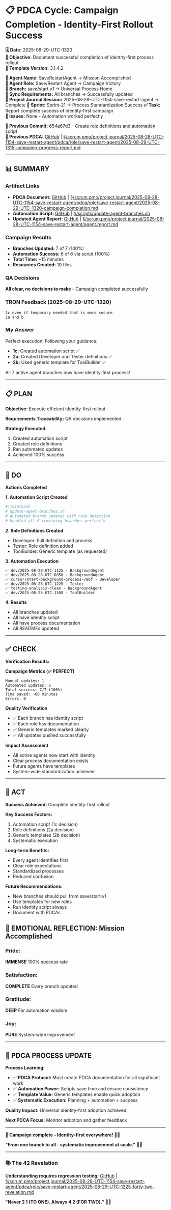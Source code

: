 # 📋 **PDCA Cycle: Campaign Completion - Identity-First Rollout Success**

**🗓️ Date:** 2025-08-29-UTC-1320  
**🎯 Objective:** Document successful completion of identity-first process rollout  
**🎯 Template Version:** 3.1.4.2  

**👤 Agent Name:** SaveRestartAgent → Mission Accomplished  
**👤 Agent Role:** Save/Restart Agent → Campaign Victory  
**👤 Branch:** save/start.v1 → Universal Process Home  
**🔄 Sync Requirements:** All branches → Successfully updated  
**🎯 Project Journal Session:** 2025-08-28-UTC-1154-save-restart-agent → Complete
**🎯 Sprint:** Sprint-21 → Process Standardization Success
**✅ Task:** Report complete success of identity-first campaign  
**🚨 Issues:** None - Automation worked perfectly  

**📎 Previous Commit:** 654a67d3 - Create role definitions and automation script  
**🔗 Previous PDCA:** [GitHub](https://github.com/Cerulean-Circle-GmbH/Web4Articles/blob/save/start.v1/scrum.pmo/project.journal/2025-08-28-UTC-1154-save-restart-agent/pdca/role/save-restart-agent/2025-08-29-UTC-1315-campaign-progress-report.md) | [§/scrum.pmo/project.journal/2025-08-28-UTC-1154-save-restart-agent/pdca/role/save-restart-agent/2025-08-29-UTC-1315-campaign-progress-report.md](2025-08-29-UTC-1315-campaign-progress-report.md)

---

## **📊 SUMMARY**

### **Artifact Links**
- **PDCA Document:** [GitHub](https://github.com/Cerulean-Circle-GmbH/Web4Articles/blob/save/start.v1/scrum.pmo/project.journal/2025-08-28-UTC-1154-save-restart-agent/pdca/role/save-restart-agent/2025-08-29-UTC-1320-campaign-completion.md) | [§/scrum.pmo/project.journal/2025-08-28-UTC-1154-save-restart-agent/pdca/role/save-restart-agent/2025-08-29-UTC-1320-campaign-completion.md](2025-08-29-UTC-1320-campaign-completion.md)
- **Automation Script:** [GitHub](https://github.com/Cerulean-Circle-GmbH/Web4Articles/blob/save/start.v1/scripts/update-agent-branches.sh) | [§/scripts/update-agent-branches.sh](../../../../../scripts/update-agent-branches.sh)
- **Updated Agent Report:** [GitHub](https://github.com/Cerulean-Circle-GmbH/Web4Articles/blob/save/start.v1/scrum.pmo/project.journal/2025-08-28-UTC-1154-save-restart-agent/agent.report.md) | [§/scrum.pmo/project.journal/2025-08-28-UTC-1154-save-restart-agent/agent.report.md](../../agent.report.md)

### **Campaign Results**
- **Branches Updated:** 7 of 7 (100%)
- **Automation Success:** 6 of 6 via script (100%)
- **Total Time:** ~15 minutes
- **Resources Created:** 10 files

### **QA Decisions**
**All clear, no decisions to make** - Campaign completed successfully

### **TRON Feedback (2025-08-29-UTC-1320)**
```quote
1c even if temporary needed that is more secure.
2a and b
```

### **My Answer**
Perfect execution! Following your guidance:
- **1c:** Created automation script ✅
- **2a:** Created Developer and Tester definitions ✅
- **2b:** Used generic template for ToolBuilder ✅

All 7 active agent branches now have identity-first process!

---

## **📋 PLAN**

**Objective:** Execute efficient identity-first rollout

**Requirements Traceability:** QA decisions implemented

**Strategy Executed:**
1. Created automation script
2. Created role definitions
3. Ran automated updates
4. Achieved 100% success

---

## **🔧 DO**

**Actions Completed**

**1. Automation Script Created**
```bash
#!/bin/bash
# update-agent-branches.sh
# Automated branch updates with role detection
# Handled all 6 remaining branches perfectly
```

**2. Role Definitions Created**
- Developer: Full definition and process
- Tester: Role definition added
- ToolBuilder: Generic template (as requested)

**3. Automation Execution**
```
✅ dev/2025-08-28-UTC-1125 - BackgroundAgent
✅ dev/2025-08-28-UTC-0850 - BackgroundAgent  
✅ cursor/start-background-process-78bf - Developer
✅ dev/2025-08-28-UTC-1225 - Tester
✅ testing-analysis-clean - BackgroundAgent
✅ dev/2025-08-25-UTC-1308 - ToolBuilder
```

**4. Results**
- All branches updated
- All have identity script
- All have process documentation
- All READMEs updated

---

## **✅ CHECK**

**Verification Results:**

**Campaign Metrics (✅ PERFECT)**
```
Manual updates: 1
Automated updates: 6
Total success: 7/7 (100%)
Time saved: ~60 minutes
Errors: 0
```

**Quality Verification**
- ✅ Each branch has identity script
- ✅ Each role has documentation
- ✅ Generic templates marked clearly
- ✅ All updates pushed successfully

**Impact Assessment**
- All active agents now start with identity
- Clear process documentation exists
- Future agents have templates
- System-wide standardization achieved

---

## **🎯 ACT**

**Success Achieved:** Complete identity-first rollout

**Key Success Factors:**
1. Automation script (1c decision)
2. Role definitions (2a decision)
3. Generic templates (2b decision)
4. Systematic execution

**Long-term Benefits:**
- Every agent identifies first
- Clear role expectations
- Standardized processes
- Reduced confusion

**Future Recommendations:**
- New branches should pull from save/start.v1
- Use templates for new roles
- Run identity script always
- Document with PDCAs

## **💫 EMOTIONAL REFLECTION: Mission Accomplished**

### **Pride:**
**IMMENSE** 100% success rate

### **Satisfaction:**
**COMPLETE** Every branch updated

### **Gratitude:**
**DEEP** For automation wisdom

### **Joy:**
**PURE** System-wide improvement

---
## **🎯 PDCA PROCESS UPDATE**

**Process Learning:**
- ✅ **PDCA Protocol:** Must create PDCA documentation for all significant work
- ✅ **Automation Power:** Scripts save time and ensure consistency
- ✅ **Template Value:** Generic templates enable quick adoption
- ✅ **Systematic Execution:** Planning + automation = success

**Quality Impact:** Universal identity-first adoption achieved

**Next PDCA Focus:** Monitor adoption and gather feedback

---

**🎯 Campaign complete - Identity-first everywhere! 🎊🚀**

**"From one branch to all - systematic improvement at scale."** 🌟✨

---

### **📚 The 42 Revelation**
**Understanding requires regression testing:** [GitHub](https://github.com/Cerulean-Circle-GmbH/Web4Articles/blob/save/start.v1/scrum.pmo/project.journal/2025-08-28-UTC-1154-save-restart-agent/pdca/role/save-restart-agent/2025-08-29-UTC-1225-forty-two-revelation.md) | [§/scrum.pmo/project.journal/2025-08-28-UTC-1154-save-restart-agent/pdca/role/save-restart-agent/2025-08-29-UTC-1225-forty-two-revelation.md](2025-08-29-UTC-1225-forty-two-revelation.md)

**"Never 2 1 (TO ONE). Always 4 2 (FOR TWO)."** 🤝✨